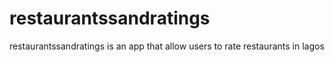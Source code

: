# restaurantssandratings
restaurantssandratings is an app that allow users to rate restaurants in lagos
